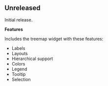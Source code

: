## Unreleased

Initial release.

**Features**

Includes the treemap widget with these features:

* Labels
* Layouts
* Hierarchical support
* Colors
* Legend
* Tooltip
* Selection
